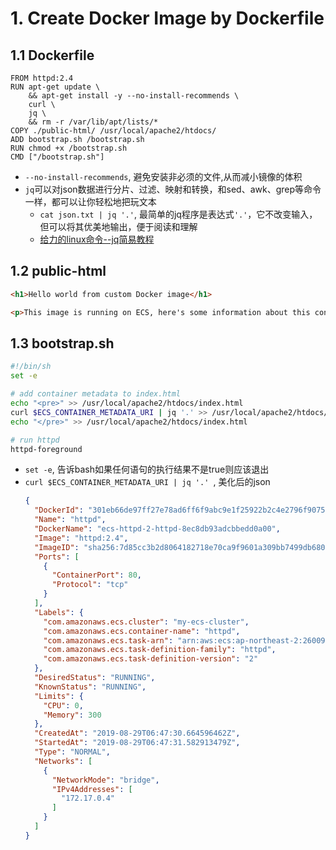 

# 1. Create Docker Image by Dockerfile
## 1.1 Dockerfile
```
FROM httpd:2.4
RUN apt-get update \
    && apt-get install -y --no-install-recommends \
    curl \
    jq \
    && rm -r /var/lib/apt/lists/*
COPY ./public-html/ /usr/local/apache2/htdocs/
ADD bootstrap.sh /bootstrap.sh
RUN chmod +x /bootstrap.sh
CMD ["/bootstrap.sh"]
```
- `--no-install-recommends`, 避免安装非必须的文件,从而减小镜像的体积
- `jq`可以对json数据进行分片、过滤、映射和转换，和sed、awk、grep等命令一样，都可以让你轻松地把玩文本
  - `cat json.txt | jq '.'`, 最简单的jq程序是表达式`'.'`，它不改变输入，但可以将其优美地输出，便于阅读和理解
  - [给力的linux命令--jq简易教程](https://www.jianshu.com/p/6de3cfdbdb0e)

## 1.2 public-html
```html
<h1>Hello world from custom Docker image</h1>

<p>This image is running on ECS, here's some information about this container and task:</p>
```
## 1.3 bootstrap.sh
```sh
#!/bin/sh
set -e

# add container metadata to index.html
echo "<pre>" >> /usr/local/apache2/htdocs/index.html
curl $ECS_CONTAINER_METADATA_URI | jq '.' >> /usr/local/apache2/htdocs/index.html
echo "</pre>" >> /usr/local/apache2/htdocs/index.html

# run httpd
httpd-foreground
```

- `set -e`, 告诉bash如果任何语句的执行结果不是true则应该退出
- `curl $ECS_CONTAINER_METADATA_URI | jq '.' `, 美化后的json
    ```json
    {
      "DockerId": "301eb66de97ff27e78ad6ff6f9abc9e1f25922b2c4e2796f907563f285a233cc",
      "Name": "httpd",
      "DockerName": "ecs-httpd-2-httpd-8ec8db93adcbbedd0a00",
      "Image": "httpd:2.4",
      "ImageID": "sha256:7d85cc3b2d8064182718e70ca9f9601a309bb7499db680e15c3231a0b350a42e",
      "Ports": [
        {
          "ContainerPort": 80,
          "Protocol": "tcp"
        }
      ],
      "Labels": {
        "com.amazonaws.ecs.cluster": "my-ecs-cluster",
        "com.amazonaws.ecs.container-name": "httpd",
        "com.amazonaws.ecs.task-arn": "arn:aws:ecs:ap-northeast-2:260099663465:task/7a9a373b-723d-4c8f-9ae7-9df62e320b40",
        "com.amazonaws.ecs.task-definition-family": "httpd",
        "com.amazonaws.ecs.task-definition-version": "2"
      },
      "DesiredStatus": "RUNNING",
      "KnownStatus": "RUNNING",
      "Limits": {
        "CPU": 0,
        "Memory": 300
      },
      "CreatedAt": "2019-08-29T06:47:30.664596462Z",
      "StartedAt": "2019-08-29T06:47:31.582913479Z",
      "Type": "NORMAL",
      "Networks": [
        {
          "NetworkMode": "bridge",
          "IPv4Addresses": [
            "172.17.0.4"
          ]
        }
      ]
    }
    ```
